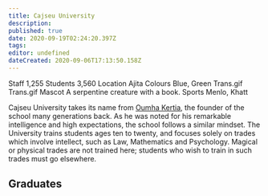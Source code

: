```yaml
---
title: Cajseu University
description: 
published: true
date: 2020-09-19T02:24:20.397Z
tags: 
editor: undefined
dateCreated: 2020-09-06T17:13:50.158Z
---
```


Staff 	1,255
Students 	3,560
Location 	Ajita
Colours 	Blue, Green Trans.gif Trans.gif
Mascot 	A serpentine creature with a book.
Sports 	Menlo, Khatt

Cajseu University takes its name from [Oumha Kertia](/historical-figures/oumha-kertia "wikilink"), the founder of the school many generations back. As he was noted for his remarkable intelligence and high expectations, the school follows a similar mindset. The University trains students ages ten to twenty, and focuses solely on trades which involve intellect, such as Law, Mathematics and Psychology. Magical or physical trades are not trained here; students who wish to train in such trades must go elsewhere.

## Graduates